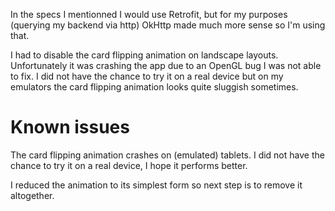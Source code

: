 
In the specs I mentionned I would use Retrofit, but for my purposes (querying my backend via http) OkHttp made much more sense so I'm using that.


I had to disable the card flipping animation on landscape layouts. Unfortunately it was crashing the app due to an OpenGL bug I was not able to fix.
I did not have the chance to try it on a real device but on my emulators the card flipping animation looks quite sluggish sometimes.




# Known issues

The card flipping animation crashes on (emulated) tablets.
I did not have the chance to try it on a real device, I hope it performs better.

I reduced the animation to its simplest form so next step is to remove it altogether.




